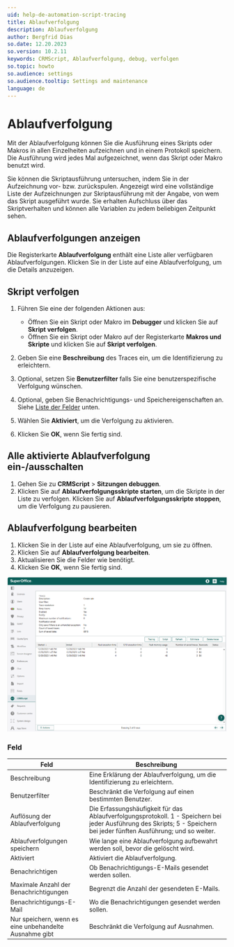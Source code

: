 ```yaml
---
uid: help-de-automation-script-tracing
title: Ablaufverfolgung
description: Ablaufverfolgung
author: Bergfrid Dias
so.date: 12.20.2023
so.version: 10.2.11
keywords: CRMScript, Ablaufverfolgung, debug, verfolgen
so.topic: howto
so.audience: settings
so.audience.tooltip: Settings and maintenance
language: de
---
```


# Ablaufverfolgung

Mit der Ablaufverfolgung können Sie die Ausführung eines Skripts oder Makros in allen Einzelheiten aufzeichnen und in einem Protokoll speichern. Die Ausführung wird jedes Mal aufgezeichnet, wenn das Skript oder Makro benutzt wird.

Sie können die Skriptausführung untersuchen, indem Sie in der Aufzeichnung vor- bzw. zurückspulen. Angezeigt wird eine vollständige Liste der Aufzeichnungen zur Skriptausführung mit der Angabe, von wem das Skript ausgeführt wurde. Sie erhalten Aufschluss über das Skriptverhalten und können alle Variablen zu jedem beliebigen Zeitpunkt sehen.

## Ablaufverfolgungen anzeigen

Die Registerkarte **Ablaufverfolgung** enthält eine Liste aller verfügbaren Ablaufverfolgungen. Klicken Sie in der Liste auf eine Ablaufverfolgung, um die Details anzuzeigen.

## Skript verfolgen

1. Führen Sie eine der folgenden Aktionen aus:

    * Öffnen Sie ein Skript oder Makro im **Debugger** und klicken Sie auf **Skript verfolgen**.
    * Öffnen Sie ein Skript oder Makro auf der Registerkarte **Makros und Skripte** und klicken Sie auf **Skript verfolgen**.

1. Geben Sie eine **Beschreibung** des Traces ein, um die Identifizierung zu erleichtern.
1. Optional, setzen Sie **Benutzerfilter** falls Sie eine benutzerspezifische Verfolgung wünschen.
1. Optional, geben Sie Benachrichtigungs- und Speichereigenschaften an. Siehe [Liste der Felder](#fields) unten.
1. Wählen Sie **Aktiviert**, um die Verfolgung zu aktivieren.
1. Klicken Sie **OK**, wenn Sie fertig sind.

## Alle aktivierte Ablaufverfolgung ein-/ausschalten

1. Gehen Sie zu **CRMScript** > **Sitzungen debuggen**.
2. Klicken Sie auf **Ablaufverfolgungsskripte starten**, um die Skripte in der Liste zu verfolgen.
    Klicken Sie auf **Ablaufverfolgungsskripte stoppen**, um die Verfolgung zu pausieren.

## Ablaufverfolgung bearbeiten

1. Klicken Sie in der Liste auf eine Ablaufverfolgung, um sie zu öffnen.
2. Klicken Sie auf **Ablaufverfolgung bearbeiten**.
3. Aktualisieren Sie die Felder wie benötigt.
4. Klicken Sie **OK**, wenn Sie fertig sind.

![CRMScript verfolgen -screenshot][img4]

### <a id="fields" />Feld

| Feld | Beschreibung |
|---|---|
| Beschreibung | Eine Erklärung der Ablaufverfolgung, um die Identifizierung zu erleichtern. |
| Benutzerfilter | Beschränkt die Verfolgung auf einen bestimmten Benutzer. |
| Auflösung der Ablaufverfolgung | Die Erfassungshäufigkeit für das Ablaufverfolgungsprotokoll. 1 - Speichern bei jeder Ausführung des Skripts; 5 - Speichern bei jeder fünften Ausführung; und so weiter. |
| Ablaufverfolgungen speichern | Wie lange eine Ablaufverfolgung aufbewahrt werden soll, bevor die gelöscht wird. |
| Aktiviert | Aktiviert die Ablaufverfolgung. |
| Benachrichtigen | Ob Benachrichtigungs-E-Mails gesendet werden sollen. |
| Maximale Anzahl der Benachrichtigungen | Begrenzt die Anzahl der gesendeten E-Mails. |
| Benachrichtigungs-E-Mail | Wo die Benachrichtigungen gesendet werden sollen. |
| Nur speichern, wenn es eine unbehandelte Ausnahme gibt | Beschränkt die Verfolgung auf Ausnahmen. |

<!-- Referenced links -->

<!-- Referenced images -->
[img4]: ../../../../media/loc/en/automation/trace.png
